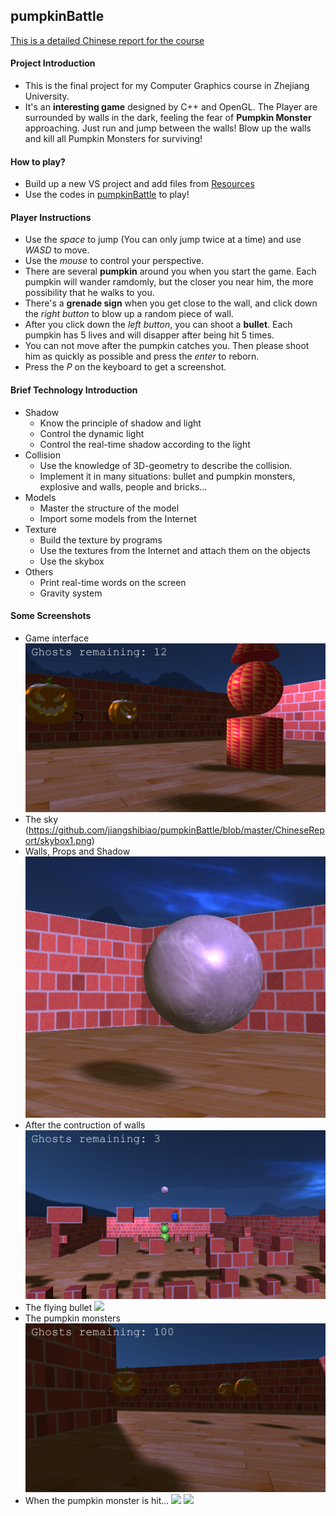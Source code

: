 ## pumpkinBattle

[This is a detailed Chinese report for the course](https://github.com/jiangshibiao/pumpkinBattle/blob/master/ChineseReport/report.md)

#### Project Introduction
+ This is the final project for my Computer Graphics course in Zhejiang University.
+ It's an **interesting game** designed by C++ and OpenGL. The Player are surrounded by walls in the dark, feeling the fear of **Pumpkin Monster** approaching. Just run and jump between the walls! Blow up the walls and kill all Pumpkin Monsters for surviving!

#### How to play?
+ Build up a new VS project and add files from [Resources](https://github.com/jiangshibiao/pumpkinBattle/tree/master/Resources) 
+ Use the codes in [pumpkinBattle](https://github.com/jiangshibiao/pumpkinBattle/tree/master/pumpkinBattle) to play!

#### Player Instructions
+ Use the *space* to jump (You can only jump twice at a time) and use *WASD* to move.
+ Use the *mouse* to control your perspective. 
+ There are several **pumpkin** around you when you start the game. Each pumpkin will wander ramdomly, but the closer you near him, the more possibility that he walks to you. 
+ There's a **grenade sign** when you get close to the wall, and click down the *right button* to blow up a random piece of wall.
+ After you click down the *left button*, you can shoot a **bullet**. Each pumpkin has 5 lives and will disapper after being hit 5 times.
+ You can not move after the pumpkin catches you. Then please shoot him as quickly as possible and  press the *enter* to reborn.
+ Press the *P* on the keyboard to get a screenshot.

#### Brief Technology Introduction
+ Shadow
	- Know the principle of shadow and light
	- Control the dynamic light
	- Control the real-time shadow according to the light
+ Collision
	- Use the knowledge of 3D-geometry to describe the collision.
	- Implement it in many situations: bullet and pumpkin monsters, explosive and walls, people and bricks...
+ Models
	- Master the structure of the model
	- Import some models from the Internet
+ Texture
	- Build the texture by programs
	- Use the textures from the Internet and attach them on the objects
	- Use the skybox
+ Others
	- Print real-time words on the screen
	- Gravity system

#### Some Screenshots
+ Game interface
![](https://github.com/jiangshibiao/pumpkinBattle/blob/master/ChineseReport/screenshot0.bmp)
+ The sky
(https://github.com/jiangshibiao/pumpkinBattle/blob/master/ChineseReport/skybox1.png)
+ Walls, Props and Shadow
![](https://github.com/jiangshibiao/pumpkinBattle/blob/master/ChineseReport/planet.png)
+ After the contruction of walls
![](https://github.com/jiangshibiao/pumpkinBattle/blob/master/ChineseReport/screenshot1.bmp)
+ The flying bullet
![](https://github.com/jiangshibiao/pumpkinBattle/blob/master/ChineseReport/bullet.bmp)
+ The pumpkin monsters
![](https://github.com/jiangshibiao/pumpkinBattle/blob/master/ChineseReport/fkwyh2.bmp)
+ When the pumpkin monster is hit...
![](https://github.com/jiangshibiao/pumpkinBattle/blob/master/ChineseReport/shot1.bmp)
![](https://github.com/jiangshibiao/pumpkinBattle/blob/master/ChineseReport/shot0.bmp)

